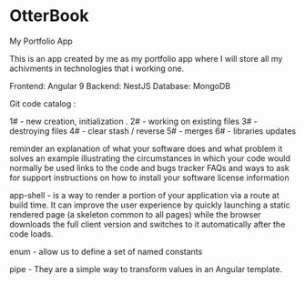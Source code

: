# OtterBook
My Portfolio App 


This is an app created by me as my portfolio app where I will store all my achivments in technologies that i working one.

Frontend: Angular 9
Backend: NestJS
Database: MongoDB



Git code catalog :

1# - new creation, initialization .
2# - working on existing files
3# - destroying files
4# - clear stash / reverse
5# - merges
6# - libraries updates



reminder 
an explanation of what your software does and what problem it solves
an example illustrating the circumstances in which your code would normally be used
links to the code and bugs tracker
FAQs and ways to ask for support
instructions on how to install your software
license information



app-shell - is a way to render a portion of your application via a route at build time. It can improve the user experience by quickly launching a static rendered page (a skeleton common to all pages) while the browser downloads the full client version and switches to it automatically after the code loads.

enum - allow us to define a set of named constants

pipe - They are a simple way to transform values in an Angular template.